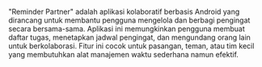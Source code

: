 "Reminder Partner" adalah aplikasi kolaboratif berbasis Android yang dirancang untuk membantu pengguna mengelola dan berbagi pengingat secara bersama-sama. Aplikasi ini memungkinkan pengguna membuat daftar tugas, menetapkan jadwal pengingat, dan mengundang orang lain untuk berkolaborasi. Fitur ini cocok untuk pasangan, teman, atau tim kecil yang membutuhkan alat manajemen waktu sederhana namun efektif.
